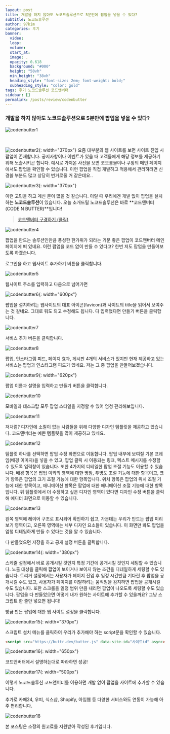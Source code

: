 ```yaml
---
layout: post
title: 개발을 하지 않아도 노코드솔루션으로 5분만에 팝업을 넣을 수 있다?
subtitle: 노코드솔루션
author: 97kim
categories: 후기
banner:
  video:
  loop:
  volume:
  start_at:
  image: .
  opacity: 0.618
  background: "#000"
  height: "50vh"
  min_height: "38vh"
  heading_style: "font-size: 2em; font-weight: bold;"
  subheading_style: "color: gold"
tags: 후기 노코드솔루션 코드앤버터
sidebar: []
permalink: /posts/review/codenbutter
---
```


### 개발을 하지 않아도 노코드솔루션으로 5분만에 팝업을 넣을 수 있다? ###

![codenbutter1](/assets/images/codenbutter/codenbutter1.png)

<br>

![codenbutter2](/assets/images/codenbutter/codenbutter2.png){: width="370px"}
요즘 대부분의 웹 사이트를 보면 사이트 진입 시 팝업이 존재합니다. 공지사항이나 이벤트가 있을 때 고객들에게 해당 정보를 제공하기 위해 노출시키곤 합니다. 예시로 가져온 사진을 보면 코오롱몰이나 쿠팡의 메인 페이지에서도 팝업을 확인할 수 있습니다. 이런 팝업을 직접 개발하고 적용해서 관리하려면 신경쓸 부분도 많고 상당히 번거로울 거 같은데요..

![codenbutter3](/assets/images/codenbutter/codenbutter3.png){: width="370px"}

이런 고민을 하고 계신 분이 많을 것 같습니다. 이럴 때 우리에겐 개발 없이 팝업을 설치하는 **노코드솔루션**이 있습니다. 오늘 소개드릴 노코드솔루션은 바로 **코드앤버터(CODE N BUTTER)**입니다!

> [코드앤버터 구경하기 (클릭)](https://www.codenbutter.com/?utm_source=site&utm_medium=blog&utm_campaign=1&utm_term=nocode)

![codenbutter4](/assets/images/codenbutter/codenbutter4.png)

팝업을 만드는 솔루션인만큼 풍성한 한가위가 되라는 기분 좋은 팝업이 코드앤버터 메인 페이지에 떠 있네요. 이런 팝업을 코드 없이 만들 수 있다고? 한번 저도 팝업을 만들어보도록 하겠습니다.

로그인을 하고 웹사이트 추가하기 버튼을 클릭합니다.

![codenbutter5](/assets/images/codenbutter/codenbutter5.png)

웹사이트 주소를 입력하고 다음으로 넘어가면

![codenbutter6](/assets/images/codenbutter/codenbutter6.png){: width="600px"}

팝업을 설치하려는 웹사이트의 대표 아이콘(favicon)과 사이트의 title을 읽어서 보여주는 것 같네요.
그대로 둬도 되고 수정해도 됩니다. 다 입력했다면 만들기 버튼을 클릭합니다.

![codenbutter7](/assets/images/codenbutter/codenbutter7.png)

서비스 추가 버튼을 클릭합니다.

![codenbutter8](/assets/images/codenbutter/codenbutter8.png)

팝업, 인스타그램 피드, 페이지 효과, 게시판 4개의 서비스가 있지만 현재 제공하고 있는 서비스는 팝업과 인스타그램 피드가 있네요. 저는 그 중 팝업을 만들어보겠습니다.

![codenbutter9](/assets/images/codenbutter/codenbutter9.png){: width="620px"}

팝업 이름과 설명을 입력하고 만들기 버튼을 클릭합니다.

![codenbutter10](/assets/images/codenbutter/codenbutter10.png)

모바일과 데스크탑 모두 팝업 스타일을 지정할 수 있어 엄청 편리해보입니다.

![codenbutter11](/assets/images/codenbutter/codenbutter11.png)

저처럼? 디자인에 소질이 없는 사람들을 위해 다양한 디자인 템플릿을 제공하고 있습니다. 코드앤버터는 예쁜 템플릿을 많이 제공하고 있네요.

![codenbutter12](/assets/images/codenbutter/codenbutter12.png)

템플릿 하나를 선택하면 팝업 수정 화면으로 이동합니다. 팝업 내부에 보여질 기본 프레임(배경 이미지)을 넣을 수 있고, 팝업 클릭 시 이동되는 링크, 텍스트 메시지를 수정할 수 있도록 입력창이 있습니다. 또한 4가지의 디테일한 팝업 조절 기능도 이용할 수 있습니다. 배경 항목은 팝업 이외의 영역에 대한 명암, 투명도 조절 기능에 대한 항목이고, 크기 항목은 팝업의 크기 조절 기능에 대한 항목입니다. 위치 항목은 팝업의 위치 조절 기능에 대한 항목이고, 애니메이션 항목은 팝업에 대한 애니메이션 조절 기능에 대한 항목입니다. 위 템플릿에서 더 수정하고 싶은 디자인 영역이 있다면 디자인 수정 버튼을 클릭해 에디터 화면으로 이동할 수 있습니다.

![codenbutter13](/assets/images/codenbutter/codenbutter13.png)

왼쪽 영역에 레이어 구조로 표시되어 확인하기 쉽고, 가운데는 우리가 만드는 팝업 미리보기 영역이고, 오른쪽 영역에는 세부 디자인 요소들이 있습니다.
이 화면만 봐도 팝업을 엄청 디테일하게 만들 수 있다는 것을 알 수 있습니다.

다 만들었으면 저장을 하고 공개 설정 버튼을 클릭합니다.

![codenbutter14](/assets/images/codenbutter/codenbutter14.png){: width="380px"}

스케줄 설정에서 바로 공개시킬 것인지 특정 기간에 공개시킬 것인지 세팅할 수 있습니다. 노출 대상을 클릭해 팝업이 보이거나 보이지 않는 조건을 디테일하게 세팅할 수도 있습니다.
트리거 설정에서는 사용자가 페이지 진입 후 일정 시간만큼 기다린 후 팝업을 공개시킬 수도 있고, 사용자가 페이지를 이탈하려는 움직임을 감지하면 팝업을 공개시킬 수도 있습니다. 또한 스크롤을 일정 범위 만큼 내리면 팝업이 나오도록 세팅할 수도 있습니다. 팝업을 다 만들었으면 어떻게 내가 원하는 사이트에 추가할 수 있을까요? 그냥 스크립트 한 줄만 넣으면 됩니다!

방금 만든 팝업에 대한 웹 사이트 설정을 클릭합니다.

![codenbutter15](/assets/images/codenbutter/codenbutter15.png){: width="370px"}

스크립트 설치 메뉴를 클릭하여 우리가 추가해야 하는 script문을 확인할 수 있습니다.

``` html
<script src="https://buttr.dev/butter.js" data-site-id="사이트id" async></script>
```

![codenbutter16](/assets/images/codenbutter/codenbutter16.png){: width="650px"}

코드앤버터에서 설명하는대로 따라하면 성공!

![codenbutter17](/assets/images/codenbutter/codenbutter17.png){: width="500px"}

이렇게 노코드솔루션 코드앤버터를 이용하면 개발 없이 팝업을 사이트에 추가할 수 있습니다.

추가로 카페24, 우피, 식스샵, Shopify, 아임웹 등 다양한 서비스와도 연동이 가능해 아주 편리합니다.

![codenbutter18](/assets/images/codenbutter/codenbutter18.png)

본 포스팅은 소정의 원고료를 지원받아 작성된 후기입니다.